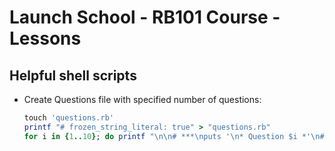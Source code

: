 # Launch School - RB101 Course - Lessons

## Helpful shell scripts
- Create Questions file with specified number of questions:
  ```ruby
  touch 'questions.rb'
  printf "# frozen_string_literal: true" > "questions.rb"
  for i in {1..10}; do printf "\n\n# ***\nputs '\n* Question $i *'\n# ..." >> "questions.rb"; done
  ```
